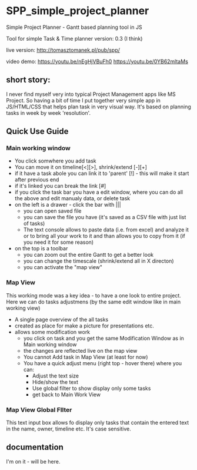 # SPP_simple_project_planner
Simple Project Planner - Gantt based planning tool in JS

Tool for simple Task & Time planner 
version: 0.3 (I think)

live version: http://tomasztomanek.pl/pub/spp/

video demo: 
https://youtu.be/nEgHjVBuFh0
https://youtu.be/0YB62mltaMs

## short story:

I never find myself very into typical Project Management apps like MS Project. So having a bit of time I put together very simple app in JS/HTML/CSS that helps plan task in very visual way. It's based on planning tasks in week by week 'resolution'.

## Quick Use Guide
### Main working window
+ You click somwhere you add task
+ You can move it on timeline[<][>], shrink/extend [-][+]
+ if it have a task abole you can link it to 'parent' [!] - this will make it start after previous end
+ if it's linked you can break the link [#]
+ if you click the task bar you have a edit window, where you can do all the above and edit manualy data, or delete task
+ on the left is a drawer - click the bar with |||
  + you can open saved file
  + you can save the file you have (it's saved as a CSV file with just list of tasks)
  + The text console allows to paste data (i.e. from excel) and analyze it or to bring all your work to it and than allows you to copy from it (if you need it for some reason)
+ on the top is a toolbar
  + you can zoom out the entire Gantt to get a better look
  + you can change the timescale (shrink/extend all in X directon)
  + you can activate the "map view"

### Map View
This working mode was a key idea - to have a one look to entire project. Here we can do tasks adjustmens (by the same edit window like in main working view)
+ A single page overview of the all tasks
+ created as place for make a picture for presentations etc.
+ allows some modification work
  + you click on task and you get the same Modification Window as in Main working window
  + the changes are reflected live on the map view
  + You cannot Add task in Map View (at least for now)
  + You have a quick adjust menu (right top - hover there) where you can:
    - Adjust the text size
    - Hide/show the text
    - Use global filter to show display only some tasks
    - get back to Main Work View

### Map View Global FIlter

This text input box allows fo display only tasks that contain the entered text in the name, owner, timeline etc.
It's case sensitive.



## documentation
I'm on it - will be here.
